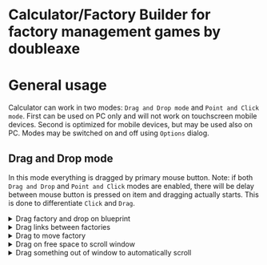 # Calculator/Factory Builder for factory management games by doubleaxe

# General usage

Calculator can work in two modes: `Drag and Drop mode` and `Point and Click mode`.
First can be used on PC only and will not work on touchscreen mobile devices.
Second is optimized for mobile devices, but may be used also on PC.
Modes may be switched on and off using `Options` dialog.

## Drag and Drop mode

In this mode everything is dragged by primary mouse button.
Note: if both `Drag and Drop` and `Point and Click` modes are enabled,
there will be delay between mouse button is pressed on item and dragging actually starts.
This is done to differentiate `Click` and `Drag`.

<details><summary>Drag factory and drop on blueprint</summary>

![drag-n-drop-1](assets/drag-n-drop-1.gif)
</details>

<details><summary>Drag links between factories</summary>

![drag-n-drop-2](assets/drag-n-drop-2.gif)
</details>

<details><summary>Drag to move factory</summary>

![drag-n-drop-3](assets/drag-n-drop-3.gif)
</details>

<details><summary>Drag on free space to scroll window</summary>

![drag-n-drop-4](assets/drag-n-drop-4.gif)
</details>

<details><summary>Drag something out of window to automatically scroll</summary>

![drag-n-drop-5](assets/drag-n-drop-5.gif)
</details>
